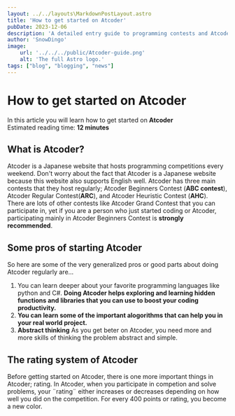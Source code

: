 ```yaml
---
layout: ../../layouts\MarkdownPostLayout.astro
title: 'How to get started on Atcoder'
pubDate: 2023-12-06
description: 'A detailed entry guide to programming contests and Atcoder'
author: 'SnowDingo'
image:
    url: '../../../public/Atcoder-guide.png'
    alt: 'The full Astro logo.'
tags: ["blog", "blogging", "news"]
---
```


# How to get started on Atcoder  
In this article you will learn how to get started on **Atcoder**  
Estimated reading time: **12 minutes**  
 
## What is Atcoder?  
Atcoder is a Japanese website that hosts programming competitions every weekend. Don't worry about the fact that Atcoder is a Japanese website because this website also supports English well. Atcoder has three main contests that they host regularly; Atcoder Beginners Contest (**ABC contest**), Atcoder Regular Contest(**ARC**), and Atcoder Heuristic Contest (**AHC**).  
There are lots of other contests like Atcoder Grand Contest that you can participate in, yet if you are a person who just started coding or Atcoder, participating mainly in Atcoder Beginners Contest is **strongly recommended**.
## Some pros of starting Atcoder
So here are some of the very generalized pros or good parts about doing Atcoder regularly are...

 1. You can learn deeper about your favorite programming languages like python and C#. **Doing Atcoder helps exploring and learning hidden functions and libraries that you can use to boost your coding productivity.**
 2. **You can learn some of the important alogorithms that can help you in your real world project.**
3. **Abstract thinking** As you get beter on Atcoder, you need more and more skills of thinking the problem abstract and simple.

## The rating system of Atcoder
Before getting started on Atcoder, there is one more important things in Atcoder; rating.
In Atcoder, when you participate in competion and solve problems, your ¨rating¨ either increases or decreases depending on how well you did on the competition.
For every 400 points or rating, you become a new color.